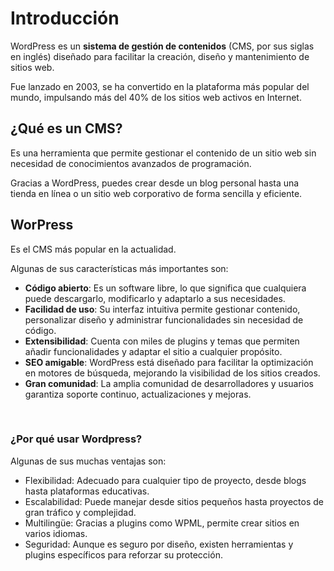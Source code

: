 # Introducción

WordPress es un **sistema de gestión de contenidos** (CMS, por sus siglas en inglés) diseñado para facilitar la creación, diseño y mantenimiento de sitios web. 

Fue lanzado en 2003, se ha convertido en la plataforma más popular del mundo, impulsando más del 40% de los sitios web activos en Internet.


## ¿Qué es un CMS?

Es una herramienta que permite gestionar el contenido de un sitio web sin necesidad de conocimientos avanzados de programación. 

Gracias a WordPress, puedes crear desde un blog personal hasta una tienda en línea o un sitio web corporativo de forma sencilla y eficiente.


## WorPress

Es el CMS más popular en la actualidad.

Algunas de sus características más importantes son:

- **Código abierto**: Es un software libre, lo que significa que cualquiera puede descargarlo, modificarlo y adaptarlo a sus necesidades.
- **Facilidad de uso**: Su interfaz intuitiva permite gestionar contenido, personalizar diseño y administrar funcionalidades sin necesidad de código.
- **Extensibilidad**: Cuenta con miles de plugins y temas que permiten añadir funcionalidades y adaptar el sitio a cualquier propósito.
- **SEO amigable**: WordPress está diseñado para facilitar la optimización en motores de búsqueda, mejorando la visibilidad de los sitios creados.
- **Gran comunidad**: La amplia comunidad de desarrolladores y usuarios garantiza soporte continuo, actualizaciones y mejoras.
<br>

### ¿Por qué usar Wordpress?

Algunas de sus muchas ventajas son:

- Flexibilidad: Adecuado para cualquier tipo de proyecto, desde blogs hasta plataformas educativas.
- Escalabilidad: Puede manejar desde sitios pequeños hasta proyectos de gran tráfico y complejidad.
- Multilingüe: Gracias a plugins como WPML, permite crear sitios en varios idiomas.
- Seguridad: Aunque es seguro por diseño, existen herramientas y plugins específicos para reforzar su protección.
